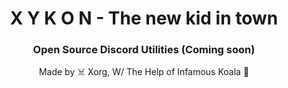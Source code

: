 <h1 align="center">X Y K O N - The new kid in town</h1>
<h3 align="center">Open Source Discord Utilities (Coming soon)</h3>

<p align="center">Made by ☠️ Xorg, W/ The Help of Infamous Koala 🐨</p>
<a align = "center" href="#"></img src="https://raw.githubusercontent.com/infiniteasdev/X-Y-K-O-N-Utilities/8d1cb0ad53f51efefd415b68e989f7cd601f6914/Resources/logo.png" alt = "xykon logo" width = "130" height="130"></a>
